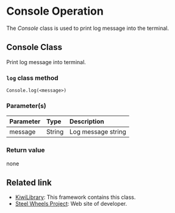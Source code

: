 # Console Operation
The *Console* class is used to print log message into the terminal.

## Console Class
Print log message into terminal.
### `log` class method
````
Console.log(<message>)
````
### Parameter(s)
|Parameter    |Type   |Description                    |
|:---         |:---   |:---                           |
|message      |String |Log message string             |

### Return value
none

## Related link
* [KiwiLibrary](https://github.com/steelwheels/KiwiScript/blob/master/KiwiLibrary/Document/README.md): This framework contains this class.
* [Steel Wheels Project](http://steelwheels.github.io): Web site of developer.
